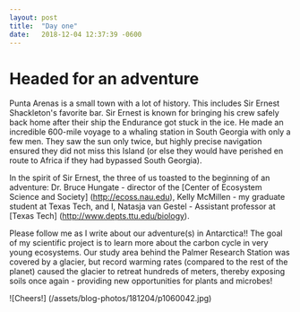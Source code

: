 ```yaml
---
layout: post
title:  "Day one"
date:   2018-12-04 12:37:39 -0600
---
```

# Headed for an adventure
Punta Arenas is a small town with a lot of history.  This includes Sir Ernest Shackleton's favorite bar. Sir Ernest is known for bringing his crew safely back home after their ship the Endurance got stuck in the ice. He made an incredible 600-mile voyage to a whaling station in South Georgia with only a few men. They saw the sun only twice, but highly precise navigation ensured they did not miss this Island (or else they would have perished en route to Africa if they had bypassed South Georgia).

In the spirit of Sir Ernest, the three of us toasted to the beginning of an adventure: Dr. Bruce Hungate - director of the [Center of Ecosystem Science and Society] (http://ecoss.nau.edu), Kelly McMillen - my graduate student at Texas Tech, and I, Natasja van Gestel - Assistant professor at [Texas Tech] (http://www.depts.ttu.edu/biology).

Please follow me as I write about our adventure(s) in Antarctica!! The goal of my scientific project is to learn more about the carbon cycle in very young ecosystems. Our study area behind the Palmer Research Station was covered by a glacier, but record warming rates (compared to the rest of the planet) caused the glacier to retreat hundreds of meters, thereby exposing soils once again - providing new opportunities for plants and microbes!

![Cheers!] (/assets/blog-photos/181204/p1060042.jpg)

